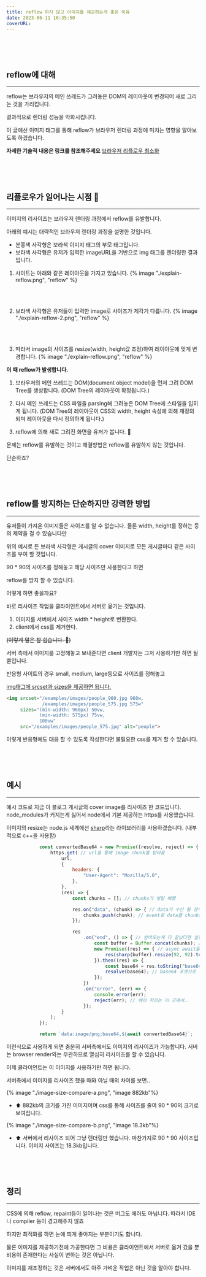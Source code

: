 ```yaml
---
title: reflow 하지 않고 이미지를 제공하는게 좋은 이유
date: 2023-06-11 10:35:50
coverURL: 
---
```


<br />
<br />
<br />

## reflow에 대해
---

reflow는 브라우저의 메인 쓰레드가 그려놓은 DOM의 레이아웃이 변경되어
새로 그리는 것을 가리킵니다.

결과적으로 렌더링 성능을 악화시킵니다.

이 글에선 이미지 태그를 통해 reflow가 브라우저 렌더링 과정에 미치는 영향을
알아보도록 하겠습니다. 

**자세한 기술적 내용은 링크를 참조해주세요**
<a target="_blank" href="https://developers.google.com/speed/docs/insights/browser-reflow?hl=ko">브라우저 리플로우 최소화</a>


<br>
<br>
<br>

## 리플로우가 일어나는 시점 🤔
---

이미지의 리사이즈는 브라우저 렌더링 과정에서 reflow를 유발합니다.

아래의 예시는 대략적인 브라우저 렌더링 과정을 설명한 것입니다.

- 분홍색 사각형은 보라색 이미지 태그의 부모 태그입니다.
- 보라색 사각형은 유저가 입력한 imageURL을 기반으로 img 태그를 렌더링한 결과입니다.

1. 사이트는 아래와 같은 레이아웃을 가지고 있습니다.
{% image "./explain-reflow.png", "reflow" %}

<br>
<br>

2. 보라색 사각형은 유저들이 입력한 image로 사이즈가 제각기 다릅니다.
{% image "./explain-reflow-2.png", "reflow" %}

<br>
<br>

3. 따라서 image의 사이즈를 resize(width, height값 조정)하여 레이아웃에 맞게 변경합니다.
{% image "./explain-reflow.png", "reflow" %}

**이 때 reflow가 발생합니다.**


<!-- 브라우저의 메인 쓰레드는 CSS를 읽어들여 DOM 노드에 computed style을 확정합니다. -->

1. 브라우저의 메인 쓰레드는 DOM(document object model)을 먼저 그려 
DOM Tree를 생성합니다. (DOM Tree의 레이아웃이 확정됩니다.)

2. 다시 메인 쓰레드는 CSS 파일을 parsing해 그려놓은 DOM Tree에 스타일을 입히게 됩니다. (DOM Tree의 레이아웃이 CSS의 width, height 속성에 의해 재정의 되며 레이아웃을 다시 정의하게 됩니다.)

3. reflow에 의해 새로 그려진 화면을 유저가 봅니다. 👀

문제는 reflow를 유발하는 것이고
해결방법은 reflow를 유발하지 않는 것입니다.

단순하죠?

<br>
<br>
<br>

## reflow를 방지하는 단순하지만 강력한 방법
---

유저들이 가져온 이미지들은 사이즈를 알 수 없습니다.
물론 width, height를 정하는 등의 제약을 걸 수 있습니다만

위의 예시로 든 보라색 사각형은 게시글의 cover 이미지로
모든 게시글마다 같은 사이즈를 부여 할 것입니다.

90 * 90의 사이즈를 정해놓고 해당 사이즈만 사용한다고 하면

reflow를 방지 할 수 있습니다.

어떻게 하면 좋을까요?

바로 리사이즈 작업을 클라이언트에서 서버로 옮기는 것입니다.

1. 이미지를 서버에서 사이즈 width * height로 변환한다.
2. client에서 css를 제거한다.

~~(이렇게 말은 참 쉽습니다. 🙈)~~


서버 측에서 이미지를 고정해놓고 보내준다면 client 개발자는
그저 사용하기만 하면 될 뿐입니다.


반응형 사이트의 경우 small, medium, large등으로 사이즈를
정해놓고 

<a target="_blank" href="https://developer.mozilla.org/ko/docs/Learn/HTML/Multimedia_and_embedding/Responsive_images">img태그에 srcset과 sizes을 제공하면 됩니다.</a>


```html
<img srcset="/examples/images/people_960.jpg 960w,
             /examples/images/people_575.jpg 575w"
     sizes="(min-width: 960px) 50vw,
            (min-width: 575px) 75vw,
            100vw"
     src="/examples/images/people_575.jpg" alt="people">
```

이렇게 반응형에도 대응 할 수 있도록 작성한다면 불필요한 css를 제거 할 수 있습니다.

<br>
<br>
<br>

## 예시
---

예시 코드로 지금 이 블로그 게시글의 cover image를 리사이즈 한 코드입니다.
node_modules가 커지는게 싫어서 node에서 기본 제공하는 https를 사용했습니다.

이미지의 resize는 node.js 세계에선 <a target="_blank" href="https://www.npmjs.com/package/sharp?activeTab=readme">sharp</a>라는 라이브러리를 사용하겠습니다.
(내부적으로 c++을 사용함)

```js
			const convertedBase64 = new Promise((resolve, reject) => {
				https.get( // url을 통해 image chunk를 받아옴
					url,
					{
						headers: {
							"User-Agent": "Mozilla/5.0",
						},
					},
					(res) => {
						const chunks = []; // chunks가 쌓일 배열

						res.on("data", (chunk) => { // data가 수신 될 경우 실행될 콜백 함수
							chunks.push(chunk); // event로 data를 chunks에 밀어 넣어 줌
						});

						res
							.on("end", () => { // 받아오는게 다 끝났다면 실행되는 콜백 함수
								const buffer = Buffer.concat(chunks); // Buffer를 통해 합쳐 줍니다.
								new Promise((res) => { // async await을 지원하지 않기 때문에 Promise 객체 사용
									res(sharp(buffer).resize(92, 92).toBuffer()); // image resize to 92, 92 라이브러리를 통한 리사이즈
								}).then((res) => {
									const base64 = res.toString("base64");
									resolve(base64); // base64 포멧으로 출력
								});
							})
							.on("error", (err) => {
								console.error(err);
								reject(err); // 에러 처리는 이 곳에서..
							});
					}
				);
			});

			return `data:image/png;base64,${await convertedBase64}`;
```

이런식으로 사용하게 되면 충분히 서버측에서도 이미지의 리사이즈가 가능합니다.
서버는 browser render와는 무관하므로 열심히 리사이즈를 할 수 있습니다.

이제 클라이언트는 이 이미지를 사용하기만 하면 됩니다.

서버측에서 이미지를 리사이즈 했을 때와 아닐 때의 차이를 보면..

{% image "./image-size-compare-a.png", "image 882kb"%}

- ⬆️ 882kb의 크기를 가진 이미지이며 css를 통해 사이즈를 줄여 90 * 90의 크기로 보여집니다.

{% image "./image-size-compare-b.png", "image 18.3kb"%}

- ⬆️ 서버에서 리사이즈 되어 그냥 렌더링만 했습니다. 마찬가지로 90 * 90 사이즈입니다.
이미지 사이즈는 18.3kb입니다.


<br>
<br>
<br>

## 정리
---


CSS에 의해 reflow, repaint등이 일어나는 것은 
버그도 에러도 아닙니다. 따라서 IDE나 compiler 등이 경고해주지 않죠

하지만 최적화를 하면 눈에 띄게 좋아지는 부분이기도 합니다.

물론 이미지를 제공하기전에 가공한다면 그 비용은 클라이언트에서 서버로 옮겨 갔을 뿐
비용이 존재한다는 사실이 변하는 것은 아닙니다.

이미지를 재조정하는 것은 서버에서도 아주 가벼운 작업은 아닌 것을 알아야 합니다.
